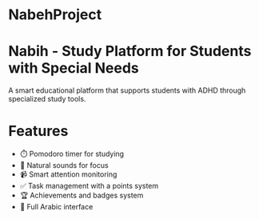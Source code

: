 # NabehProject

# Nabih - Study Platform for Students with Special Needs

A smart educational platform that supports students with ADHD through specialized study tools.

# Features

- ⏱️ Pomodoro timer for studying
- 🎵 Natural sounds for focus
- 📹 Smart attention monitoring
- ✅ Task management with a points system
- 🏆 Achievements and badges system
- 🌙 Full Arabic interface
